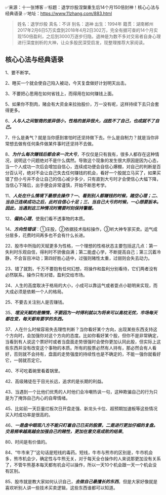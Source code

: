 
✅来源：十一张博客
✅标题：退学炒股涅槃重生后14个月150倍封神！核心心法与经典语录
✅地址：https://www.11zhang.com/883.html

> 姓名：退学炒股
  真名：不详
  别名：退神
  出生：1994年
  籍贯：湖南郴州
  2017年2月6日5万实盘到2018年4月2日302万，完全有据可查的14个月实现150倍盈利，之后到3000万逐步归隐。退神是为数不多对交易者自身心理进行深度剖析的大神，让众多股民深受启发，现整理推荐大家阅读。

## 核心心法与经典语录

1、要不断学。

2、瞎买一个就会使自己陷入被动，今天复盘做好计划明天出击。

3、不要把心思用在如何省钱上，而得用在如何赚钱上面。

5、如果你不割肉，赌会有大资金来拉抬股价，万一没有呢，这样持续下去只会套得更多。

6、***人与人之间智商的差异很小，性格的差异很大，战胜不了自己，也成就不了自己。***

7、什么是勇气？就是当你感到害怕时还坚持做下去。什么是自制力？就是当你非常想去做有任何条件做某件事时还坚持不去做。

8、***为什么每次赚钱后都会来一次大亏***，不仅仅是只有我有，很多人都存在这种情况，说明这个问题绝对不是什么偶然。导致这个现象的发生很大原因是因为心态，当一个人成功一次后会增加自信心，连续成功便会自信心爆棚，对自己的判断是百分百认可，绝对不会让自己失去任何赚钱的机会，看好一个股就立马买了，如果买错了但小亏并不会让自己的信心减少多少，只有直到大亏时才会使信心大幅下降，当信心下降后，出手便会非常谨慎，开始不断思考学。

11、***人处在什么情境下最想去操作？一、看到别人都赚钱的时候，踏空心理；二、当自己连续成功之后，此时自信心十足；三、当自己大亏的时候，一心想要扳本。因此，当遇到这三种情况时需要时刻保持警醒。***

12、***偏执心理***，使我们看不透事物的本质。

14、***方向性错误***：➀庄股，➁依据技术指标操作，➂听大神专家买卖。运气成分居多，花费时间再多也不会有什么长进。

22、股市中所指的天赋更多为性格，一个理想的性格状态主要包括这几点：第一失利时乐观自信，得利时不骄傲自满；第二能虚心学，不断提高自己；第三沉着冷静，不会盲目冲动；第四好胜心适中，过强则赌性太重，过弱则会失去动力。

23、错了就割，千万不要抱有任何幻想，将操作和盈利分别看待，它们两者没有必然联系。操作只有对错，盈利交给市场。

24、人生的高度取决于格局的大小，小成可以靠运气或者耍点小聪明来实现，而大成必须是依赖一个人的格局。

25、不要去关注别人是否赚钱。

35、***埋没天赋的是懒惰，不要因为一时得利就以为将来可以高枕无忧，市场每天都在变，每天都有要学的东西。***

37、人在什么时候容易失去理性判断？当你看好某个方向，出现某些东西支持这个方向时，会加强你对这个方向的态度。比如你看好某个股，但你不是非常确定，当看到有人说这个票好时或者当盘面走势很强时会使你更加认同此股，但实际上这些东西并没有改变这个事物的本质。所有的股票必然有人持有，那必然会有人看好，否则就不会持有，盘面的走势强度的持续性也是不确定的，不能一强你就看好它，一弱就否定它。

40、不可吃着碗里看着锅里。

42、高级赌徒在于目光长远，追求的是长期的利益。

43、当遇到一个比他们优秀的人时他们会冷嘲热讽一句，这种欺骗自己的行为只是为了掩饰自己内心的自卑情绪。

45、比如前一天巨量烂板次日开盘走强、新龙头卡位、超预期加速板等这些情况买入时成功率是很高的。

46、***一是盘中眼观八方不能只盯着自己已买的股票，二是进行更加仔细的复盘。交易频率越高越会加强自己的赌性，更加在意交易成败的结果***。

80、时间是有价值的。

84、“牛市来了”这句话是短线的毒药。短线，牛市与熊市的区别是，牛市机会多，熊市机会少，确定性与牛熊无关，对于每天全仓操作的人来说那更加没有关系了，不管牛熊基本每天都有机会可以操作，所以一天10个机会跟一天一个机会没有区别。

85、股市就是教大家如何认识自己，***去做自己最擅长的东西***。但是大家好像就是喜欢听别人讲一些技术买卖逻辑，这些东西谁都可以知道。


